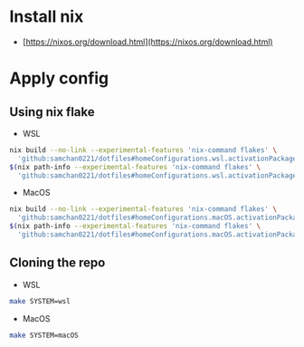 # Install nix
- [https://nixos.org/download.html](https://nixos.org/download.html)

# Apply config
## Using nix flake
- WSL
```sh
nix build --no-link --experimental-features 'nix-command flakes' \
  'github:samchan0221/dotfiles#homeConfigurations.wsl.activationPackage'
$(nix path-info --experimental-features 'nix-command flakes' \
  'github:samchan0221/dotfiles#homeConfigurations.wsl.activationPackage)/activate'
```
- MacOS
```sh
nix build --no-link --experimental-features 'nix-command flakes' \
  'github:samchan0221/dotfiles#homeConfigurations.macOS.activationPackage'
$(nix path-info --experimental-features 'nix-command flakes' \
  'github:samchan0221/dotfiles#homeConfigurations.macOS.activationPackage)/activate'
```
## Cloning the repo
- WSL
```sh
make SYSTEM=wsl
```
- MacOS
```sh
make SYSTEM=macOS
```
